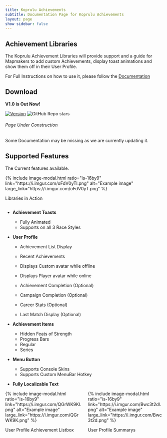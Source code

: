 ```yaml
---
title: Koprulu Achievements
subtitle: Documentation Page for Koprulu Achievements
layout: page
show sidebar: false
---
```


## Achievement Libraries

The Koprulu Achievement Libraries will provide support and a guide for Mapmakers to add custom Achievements,
display toast animations and show them off in their User Profile.

For Full Instructions on how to use it, please follow the [Documentation](/KopruluAchievements/docs/)

## Download
**V1.0 is Out Now!**

[![Version](https://img.shields.io/badge/Release-1.0-brightgreen)](https://github.com/Ailoso/KopruluAchievements/releases/tag/Release)
![GitHub Repo stars](https://img.shields.io/github/stars/Ailoso/KopruluAchievements?style=social)

###### Page Under Construction

Some Documentation may be missing as we are currently updating it.

## Supported Features

The Current features available.

<div class="columns">
<div class="column is-6">
{% include image-modal.html ratio="is-16by9" link="https://i.imgur.com/oFdV0yTl.png" alt="Example image" large_link="https://i.imgur.com/oFdV0yT.png" %}

Libraries in Action

</div>
<div class="column is-6">
</div>
</div>

* **Achievement Toasts**

    - Fully Animated
    - Supports on all 3 Race Styles

* **User Profile**

    - Achievement List Display
    - Recent Achievements

    - Displays Custom avatar while offline
    - Displays Player avatar while online
    
    - Achievement Completion (Optional)
    - Campaign Completion (Optional)
    - Career Stats (Optional)
    - Last Match Display (Optional)

* **Achievement Items**

    - Hidden Feats of Strength
    - Progress Bars
    - Regular
    - Series

* **Menu Button**

    - Supports Console Skins
    - Supports Custom MenuBar Hotkey

* **Fully Localizable Text**

<div class="columns">
<div class="column is-6">
{% include image-modal.html ratio="is-16by9" link="https://i.imgur.com/QGrWK9Kl.png" alt="Example image" large_link="https://i.imgur.com/QGrWK9K.png" %}

User Profile Achievement Listbox

</div>
<div class="column is-6">
{% include image-modal.html ratio="is-16by9" link="https://i.imgur.com/Bwc3t2dl.png" alt="Example image" large_link="https://i.imgur.com/Bwc3t2d.png" %}

User Profile Summarys

</div>
</div>


